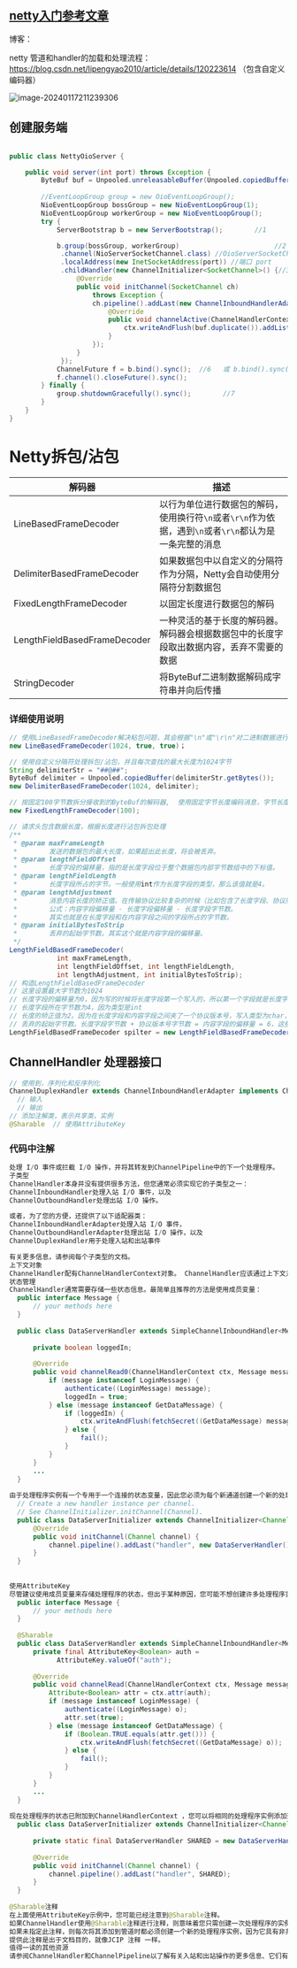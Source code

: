 

## [netty入门参考文章](https://www.toutiao.com/article/6859952200165425667/?app=news_article&group_id=6859952200165425667&req_id=202401181237032689F790DC845B00A68F&share_token=E8CF9D4A-0FA5-4D36-94D1-2A3AA4865D39&timestamp=1705552623&tt_from=copy_link&use_new_style=1&utm_campaign=client_share&utm_medium=toutiao_ios&utm_source=copy_link&source=m_redirect)

博客：

netty 管道和handler的加载和处理流程：https://blog.csdn.net/lipengyao2010/article/details/120223614  （包含自定义编码器）

![image-20240117211239306](imgs/netty-base/image-20240117211239306.png)

## 创建服务端

```java

public class NettyOioServer {

    public void server(int port) throws Exception {
        ByteBuf buf = Unpooled.unreleasableBuffer(Unpooled.copiedBuffer("Hi!\r\n", Charset.forName("UTF-8")));
     
        //EventLoopGroup group = new OioEventLoopGroup();
       	NioEventLoopGroup bossGroup = new NioEventLoopGroup(1);
        NioEventLoopGroup workerGroup = new NioEventLoopGroup();
        try {
            ServerBootstrap b = new ServerBootstrap();        //1

            b.group(bossGroup, workerGroup)                        //2
             .channel(NioServerSocketChannel.class) //OioServerSocketChannel.class
             .localAddress(new InetSocketAddress(port)) //端口 port
             .childHandler(new ChannelInitializer<SocketChannel>() {//3
                 @Override
                 public void initChannel(SocketChannel ch) 
                     throws Exception {
                     ch.pipeline().addLast(new ChannelInboundHandlerAdapter() {            //4
                         @Override
                         public void channelActive(ChannelHandlerContext ctx) throws Exception {
                             ctx.writeAndFlush(buf.duplicate()).addListener(ChannelFutureListener.CLOSE);//5
                         }
                     });
                 }
             });
            ChannelFuture f = b.bind().sync();  //6   或 b.bind().sync()
            f.channel().closeFuture().sync();
        } finally {
            group.shutdownGracefully().sync();        //7
        }
    }
}
```



# Netty拆包/沾包

| 解码器                       | 描述                                                         |
| ---------------------------- | ------------------------------------------------------------ |
| LineBasedFrameDecoder        | 以行为单位进行数据包的解码，使用换行符`\n`或者`\r\n`作为依据，遇到`\n`或者`\r\n`都认为是一条完整的消息 |
| DelimiterBasedFrameDecoder   | 如果数据包中以自定义的分隔符作为分隔，Netty会自动使用分隔符分割数据包 |
| FixedLengthFrameDecoder      | 以固定长度进行数据包的解码                                   |
| LengthFieldBasedFrameDecoder | 一种灵活的基于长度的解码器。<br/> 解码器会根据数据包中的长度字段取出数据内容，丢弃不需要的数据 |
| StringDecoder                | 将ByteBuf二进制数据解码成字符串并向后传播                    |

### 详细使用说明

```java
// 使用LineBasedFrameDecoder解决粘包问题，其会根据"\n"或"\r\n"对二进制数据进行拆分，封装到不同的ByteBuf实例中，并且每次查找的最大长度为1024字节
new LineBasedFrameDecoder(1024, true, true)；

// 使用自定义分隔符处理拆包/沾包，并且每次查找的最大长度为1024字节
String delimiterStr = "##@##";
ByteBuf delimiter = Unpooled.copiedBuffer(delimiterStr.getBytes());
new DelimiterBasedFrameDecoder(1024, delimiter);

// 按固定100字节数拆分接收到的ByteBuf的解码器,  使用固定字节长度编码消息，字节长度不足时补0
new FixedLengthFrameDecoder(100);

// 请求头包含数据长度，根据长度进行沾包拆包处理
/**
 * @param maxFrameLength 
 *        发送的数据包的最大长度，如果超出此长度，将会被丢弃。
 * @param lengthFieldOffset
 *        长度字段的偏移量，指的是长度字段位于整个数据包内部字节数组中的下标值。
 * @param lengthFieldLength
 *        长度字段所占的字节。一般使用int作为长度字段的类型，那么该值就是4。
 * @param lengthAdjustment
 *        消息内容长度的矫正值。在传输协议比较复杂的时候（比如包含了长度字段、协议版本号等），在解码时就需要对长度进行矫正。
 *        公式：内容字段偏移量 - 长度字段偏移量 - 长度字段字节数。
 *        其实也就是在长度字段和在内容字段之间的字段所占的字节数。
 * @param initialBytesToStrip
 *        丢弃的起始字节数。其实这个就是内容字段的偏移量。
 */
LengthFieldBasedFrameDecoder(
            int maxFrameLength,
            int lengthFieldOffset, int lengthFieldLength,
            int lengthAdjustment, int initialBytesToStrip);
// 构造LengthFieldBasedFrameDecoder
// 这里设置最大字节数为1024
// 长度字段的偏移量为0，因为写的时候将长度字段第一个写入的，所以第一个字段就是长度字段
// 长度字段所在字节数为4，因为类型是int
// 长度的矫正值为2。因为在长度字段和内容字段之间夹了一个协议版本号，写入类型为char，占2个字节。
// 丢弃的起始字节数。长度字段字节数 + 协议版本号字节数 = 内容字段的偏移量 = 6，这些都是要丢弃的。
LengthFieldBasedFrameDecoder spilter = new LengthFieldBasedFrameDecoder(1024, 0, 4, 2, 6);
```

## ChannelHandler 处理器接口

```java
// 使用到，序列化和反序列化
ChannelDuplexHandler extends ChannelInboundHandlerAdapter implements ChannelOutboundHandler
  // 输入
  // 输出
// 添加注解类，表示共享类，实例
@Sharable  // 使用AttributeKey
```

### 代码中注解

```java
处理 I/O 事件或拦截 I/O 操作，并将其转发到ChannelPipeline中的下一个处理程序。
子类型
ChannelHandler本身并没有提供很多方法，但您通常必须实现它的子类型之一：
ChannelInboundHandler处理入站 I/O 事件，以及
ChannelOutboundHandler处理出站 I/O 操作。

或者，为了您的方便，还提供了以下适配器类：
ChannelInboundHandlerAdapter处理入站 I/O 事件，
ChannelOutboundHandlerAdapter处理出站 I/O 操作，以及
ChannelDuplexHandler用于处理入站和出站事件

有关更多信息，请参阅每个子类型的文档。
上下文对象
ChannelHandler配有ChannelHandlerContext对象。 ChannelHandler应该通过上下文对象与其所属的ChannelPipeline进行交互。使用上下文对象， ChannelHandler可以向上游或下游传递事件、动态修改管道或存储特定于处理程序的信息（使用AttributeKey ）。
状态管理
ChannelHandler通常需要存储一些状态信息。最简单且推荐的方法是使用成员变量：
  public interface Message {
      // your methods here
  }
 
  public class DataServerHandler extends SimpleChannelInboundHandler<Message> {
 
      private boolean loggedIn;
 
      @Override
      public void channelRead0(ChannelHandlerContext ctx, Message message) {
          if (message instanceof LoginMessage) {
              authenticate((LoginMessage) message);
              loggedIn = true;
          } else (message instanceof GetDataMessage) {
              if (loggedIn) {
                  ctx.writeAndFlush(fetchSecret((GetDataMessage) message));
              } else {
                  fail();
              }
          }
      }
      ...
  }
  
由于处理程序实例有一个专用于一个连接的状态变量，因此您必须为每个新通道创建一个新的处理程序实例，以避免未经身份验证的客户端可以获得机密信息的竞争条件：
  // Create a new handler instance per channel.
  // See ChannelInitializer.initChannel(Channel).
  public class DataServerInitializer extends ChannelInitializer<Channel> {
      @Override
      public void initChannel(Channel channel) {
          channel.pipeline().addLast("handler", new DataServerHandler());
      }
  }
 
  
使用AttributeKey
尽管建议使用成员变量来存储处理程序的状态，但出于某种原因，您可能不想创建许多处理程序实例。在这种情况下，您可以使用ChannelHandlerContext提供的AttributeKey ：
  public interface Message {
      // your methods here
  }
 
  @Sharable
  public class DataServerHandler extends SimpleChannelInboundHandler<Message> {
      private final AttributeKey<Boolean> auth =
            AttributeKey.valueOf("auth");
 
      @Override
      public void channelRead(ChannelHandlerContext ctx, Message message) {
          Attribute<Boolean> attr = ctx.attr(auth);
          if (message instanceof LoginMessage) {
              authenticate((LoginMessage) o);
              attr.set(true);
          } else (message instanceof GetDataMessage) {
              if (Boolean.TRUE.equals(attr.get())) {
                  ctx.writeAndFlush(fetchSecret((GetDataMessage) o));
              } else {
                  fail();
              }
          }
      }
      ...
  }
  
现在处理程序的状态已附加到ChannelHandlerContext ，您可以将相同的处理程序实例添加到不同的管道：
  public class DataServerInitializer extends ChannelInitializer<Channel> {
 
      private static final DataServerHandler SHARED = new DataServerHandler();
 
      @Override
      public void initChannel(Channel channel) {
          channel.pipeline().addLast("handler", SHARED);
      }
  }
  
@Sharable注释
在上面使用AttributeKey示例中，您可能已经注意到@Sharable注释。
如果ChannelHandler使用@Sharable注释进行注释，则意味着您只需创建一次处理程序的实例，然后将其多次添加到一个或多个ChannelPipeline中，而无需竞争条件。
如果未指定此注释，则每次将其添加到管道时都必须创建一个新的处理程序实例，因为它具有非共享状态，例如成员变量。
提供此注释是出于文档目的，就像JCIP 注释 一样。
值得一读的其他资源
请参阅ChannelHandler和ChannelPipeline以了解有关入站和出站操作的更多信息、它们有哪些根本区别、它们如何在管道中流动以及如何在应用程序中处理操作。
```

